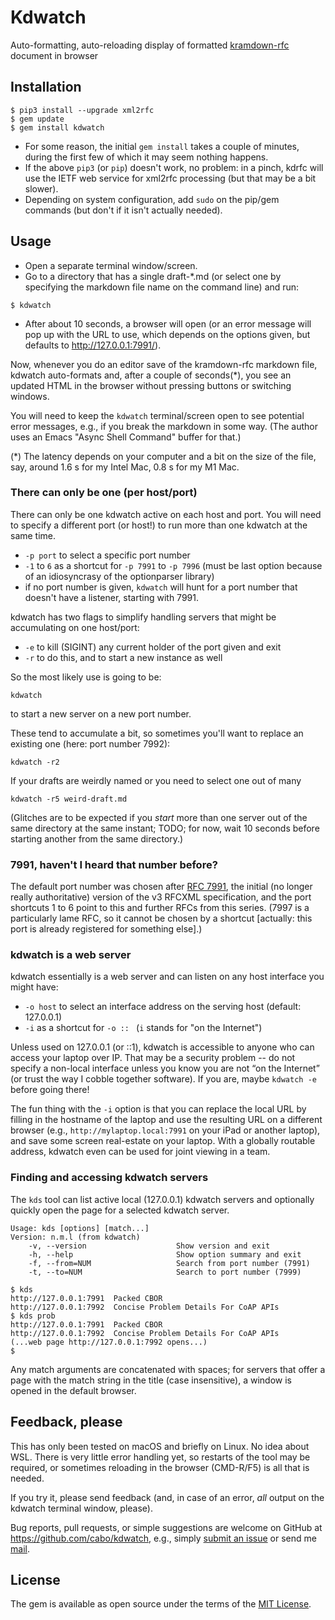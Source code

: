 # Kdwatch

Auto-formatting, auto-reloading display of formatted [kramdown-rfc][] document in browser

[kramdown-rfc]: http://rfc.space

## Installation

```
$ pip3 install --upgrade xml2rfc
$ gem update
$ gem install kdwatch
```

* For some reason, the initial `gem install` takes a couple of minutes,
  during the first few of which it may seem nothing happens.
* If the above `pip3` (or `pip`) doesn't work, no problem: in a pinch,
  kdrfc will use the IETF web service for xml2rfc processing (but that
  may be a bit slower).
* Depending on system configuration, add `sudo` on the pip/gem
  commands (but don't if it isn't actually needed).

## Usage

* Open a separate terminal window/screen.
* Go to a directory that has a single draft-*.md (or select one by
  specifying the markdown file name on the command line) and run:

```
$ kdwatch
```

* After about 10 seconds, a browser will open (or an error message will
pop up with the URL to use, which depends on the options given, but
defaults to <http://127.0.0.1:7991/>).

Now, whenever you do an editor save of the kramdown-rfc markdown file,
kdwatch auto-formats and, after a couple of seconds(*), you see an
updated HTML in the browser without pressing buttons or switching windows.

You will need to keep the `kdwatch` terminal/screen open to see
potential error messages, e.g., if you break the markdown in some way.
(The author uses an Emacs "Async Shell Command" buffer for that.)

(*) The latency depends on your computer and a bit on the size of the
    file, say, around 1.6 s for my Intel Mac, 0.8 s for my M1 Mac.

### There can only be one (per host/port)

There can only be one kdwatch active on each host and port.  You will
need to specify a different port (or host!) to run more than one
kdwatch at the same time.

* `-p port` to select a specific port number
* `-1` to `6` as a shortcut for `-p 7991` to `-p 7996` (must be last
  option because of an idiosyncrasy of the optionparser library)
* if no port number is given, `kdwatch` will hunt for a port number
  that doesn't have a listener, starting with 7991.

kdwatch has two flags to simplify handling servers that might be
accumulating on one host/port:

* `-e` to kill (SIGINT) any current holder of the port given and exit
* `-r` to do this, and to start a new instance as well

So the most likely use is going to be:

```
kdwatch
```

to start a new server on a new port number.

These tend to accumulate a bit, so sometimes you'll want to replace an
existing one (here: port number 7992):

```
kdwatch -r2
```

If your drafts are weirdly named or you need to select one out of
many

```
kdwatch -r5 weird-draft.md
```

(Glitches are to be expected if you *start* more than one server out of
the same directory at the same instant; TODO; for now, wait 10 seconds
before starting another from the same directory.)

### 7991, haven't I heard that number before?

The default port number was chosen after [RFC 7991], the initial (no
longer really authoritative) version of the v3 RFCXML specification,
and the port shortcuts 1 to 6 point to this and further RFCs from this
series.
(7997 is a particularly lame RFC, so it cannot be chosen by a
shortcut [actually: this port is already registered for something else].)

[RFC 7991]: https://rfc-editor.org/rfc/rfc7991.html

### kdwatch is a web server

kdwatch essentially is a web server and can listen on any host
interface you might have:

* `-o host` to select an interface address on the serving host (default: 127.0.0.1)
* `-i` as a shortcut for `-o :: ` (`i` stands for "on the Internet")

Unless used on 127.0.0.1 (or ::1), kdwatch is accessible to anyone who
can access your laptop over IP.  That may be a security problem -- do
not specify a non-local interface unless you know you are not “on the
Internet” (or trust the way I cobble together software).  If you are,
maybe `kdwatch -e` before going there!

The fun thing with the `-i` option is that you can replace the local
URL by filling in the hostname of the laptop and use the resulting URL
on a different browser (e.g., `http://mylaptop.local:7991` on your iPad or
another laptop), and save some screen real-estate on your laptop.
With a globally routable address, kdwatch even can be used for joint
viewing in a team.

### Finding and accessing kdwatch servers

The `kds` tool can list active local (127.0.0.1) kdwatch servers and
optionally quickly open the page for a selected kdwatch server.

```
Usage: kds [options] [match...]
Version: n.m.l (from kdwatch)
    -v, --version                    Show version and exit
    -h, --help                       Show option summary and exit
    -f, --from=NUM                   Search from port number (7991)
    -t, --to=NUM                     Search to port number (7999)
```

```
$ kds
http://127.0.0.1:7991  Packed CBOR
http://127.0.0.1:7992  Concise Problem Details For CoAP APIs
$ kds prob
http://127.0.0.1:7991  Packed CBOR
http://127.0.0.1:7992  Concise Problem Details For CoAP APIs
(...web page http://127.0.0.1:7992 opens...)
$
```

Any match arguments are concatenated with spaces; for servers that
offer a page with the match string in the title (case insensitive), a
window is opened in the default browser.

## Feedback, please

This has only been tested on macOS and briefly on Linux.  No idea about WSL.
There is very little error handling yet, so restarts of the tool may
be required, or sometimes reloading in the browser (CMD-R/F5) is all
that is needed.

If you try it, please send feedback (and, in case of an error, *all*
output on the kdwatch terminal window, please).

Bug reports, pull requests, or simple suggestions are welcome on GitHub at
<https://github.com/cabo/kdwatch>, e.g., simply [submit an
issue][issues] or send me [mail][].

[issues]: https://github.com/cabo/kdwatch/issues
[mail]: mailto:cabo@tzi.org?Subject=kdwatch

## License

The gem is available as open source under the terms of the [MIT License][].

[MIT License]: https://opensource.org/licenses/MIT
